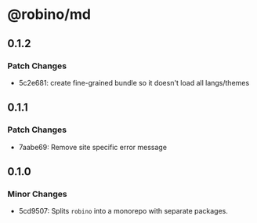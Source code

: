 # @robino/md

## 0.1.2

### Patch Changes

- 5c2e681: create fine-grained bundle so it doesn't load all langs/themes

## 0.1.1

### Patch Changes

- 7aabe69: Remove site specific error message

## 0.1.0

### Minor Changes

- 5cd9507: Splits `robino` into a monorepo with separate packages.
